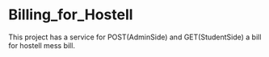# Billing_for_Hostell
This project has a service for POST(AdminSide) and GET(StudentSide) a bill for hostell mess bill.
